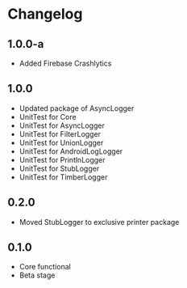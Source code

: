 Changelog
=========
1.0.0-a
-----
- Added Firebase Crashlytics

1.0.0
-----
- Updated package of AsyncLogger
- UnitTest for Core
- UnitTest for AsyncLogger
- UnitTest for FilterLogger
- UnitTest for UnionLogger
- UnitTest for AndroidLogLogger
- UnitTest for PrintlnLogger
- UnitTest for StubLogger
- UnitTest for TimberLogger

0.2.0
-----
- Moved StubLogger to exclusive printer package

0.1.0
-----
- Core functional
- Beta stage